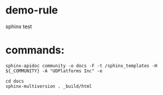 # demo-rule
sphinx test


# commands:

```
sphinx-apidoc community -o docs -F -t /sphinx_templates -H ${_COMMUNITY} -A "UDPlatforms Inc" -e

```

```
cd docs
sphinx-multiversion . _build/html
```